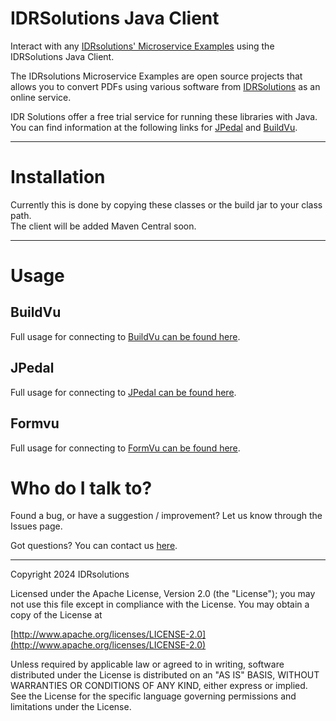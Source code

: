 # IDRSolutions Java Client #


Interact with any [IDRsolutions' Microservice Examples](https://github.com/idrsolutions/) using the IDRSolutions Java Client.

The IDRsolutions Microservice Examples are open source projects that allows you to
convert PDFs using various software from [IDRSolutions](https://www.idrsolutions.com/) as an online service.

IDR Solutions offer a free trial service for running these libraries with Java. You can
find information at the following links for [JPedal](https://www.idrsolutions.com/jpedal/) and [BuildVu](https://www.idrsolutions.com/buildvu/).

--------------

# Installation #


Currently this is done by copying these classes or the build jar to your class path.  
The client will be added Maven Central soon.

-----

# Usage #

## BuildVu #

Full usage for connecting to [BuildVu can be found here](https://support.idrsolutions.com/buildvu/tutorials/cloud/).

## JPedal #

Full usage for connecting to [JPedal can be found here](https://support.idrsolutions.com/jpedal/tutorials/cloud/).

## Formvu #

Full usage for connecting to [FormVu can be found here](https://support.idrsolutions.com/formvu/tutorials/cloud/).


# Who do I talk to? #

Found a bug, or have a suggestion / improvement? Let us know through the Issues page.

Got questions? You can contact us [here](https://idrsolutions.atlassian.net/servicedesk/customer/portal/8).

-----

Copyright 2024 IDRsolutions

Licensed under the Apache License, Version 2.0 (the "License");
you may not use this file except in compliance with the License.
You may obtain a copy of the License at

[http://www.apache.org/licenses/LICENSE-2.0](http://www.apache.org/licenses/LICENSE-2.0)

Unless required by applicable law or agreed to in writing, software
distributed under the License is distributed on an "AS IS" BASIS,
WITHOUT WARRANTIES OR CONDITIONS OF ANY KIND, either express or implied.
See the License for the specific language governing permissions and
limitations under the License.
